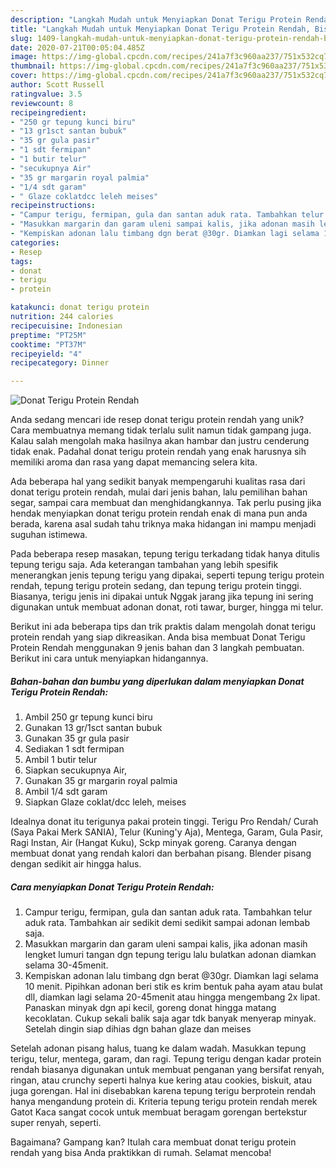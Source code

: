 ```yaml
---
description: "Langkah Mudah untuk Menyiapkan Donat Terigu Protein Rendah, Bisa Manjain Lidah"
title: "Langkah Mudah untuk Menyiapkan Donat Terigu Protein Rendah, Bisa Manjain Lidah"
slug: 1409-langkah-mudah-untuk-menyiapkan-donat-terigu-protein-rendah-bisa-manjain-lidah
date: 2020-07-21T00:05:04.485Z
image: https://img-global.cpcdn.com/recipes/241a7f3c960aa237/751x532cq70/donat-terigu-protein-rendah-foto-resep-utama.jpg
thumbnail: https://img-global.cpcdn.com/recipes/241a7f3c960aa237/751x532cq70/donat-terigu-protein-rendah-foto-resep-utama.jpg
cover: https://img-global.cpcdn.com/recipes/241a7f3c960aa237/751x532cq70/donat-terigu-protein-rendah-foto-resep-utama.jpg
author: Scott Russell
ratingvalue: 3.5
reviewcount: 8
recipeingredient:
- "250 gr tepung kunci biru"
- "13 gr1sct santan bubuk"
- "35 gr gula pasir"
- "1 sdt fermipan"
- "1 butir telur"
- "secukupnya Air"
- "35 gr margarin royal palmia"
- "1/4 sdt garam"
- " Glaze coklatdcc leleh meises"
recipeinstructions:
- "Campur terigu, fermipan, gula dan santan aduk rata. Tambahkan telur aduk rata. Tambahkan air sedikit demi sedikit sampai adonan lembab saja."
- "Masukkan margarin dan garam uleni sampai kalis, jika adonan masih lengket lumuri tangan dgn tepung terigu lalu bulatkan adonan diamkan selama 30-45menit."
- "Kempiskan adonan lalu timbang dgn berat @30gr. Diamkan lagi selama 10 menit. Pipihkan adonan beri stik es krim bentuk paha ayam atau bulat dll, diamkan lagi selama 20-45menit atau hingga mengembang 2x lipat. Panaskan minyak dgn api kecil, goreng donat hingga matang kecoklatan. Cukup sekali balik saja agar tdk banyak menyerap minyak. Setelah dingin siap dihias dgn bahan glaze dan meises"
categories:
- Resep
tags:
- donat
- terigu
- protein

katakunci: donat terigu protein 
nutrition: 244 calories
recipecuisine: Indonesian
preptime: "PT25M"
cooktime: "PT37M"
recipeyield: "4"
recipecategory: Dinner

---
```



![Donat Terigu Protein Rendah](https://img-global.cpcdn.com/recipes/241a7f3c960aa237/751x532cq70/donat-terigu-protein-rendah-foto-resep-utama.jpg)

Anda sedang mencari ide resep donat terigu protein rendah yang unik? Cara membuatnya memang tidak terlalu sulit namun tidak gampang juga. Kalau salah mengolah maka hasilnya akan hambar dan justru cenderung tidak enak. Padahal donat terigu protein rendah yang enak harusnya sih memiliki aroma dan rasa yang dapat memancing selera kita.

Ada beberapa hal yang sedikit banyak mempengaruhi kualitas rasa dari donat terigu protein rendah, mulai dari jenis bahan, lalu pemilihan bahan segar, sampai cara membuat dan menghidangkannya. Tak perlu pusing jika hendak menyiapkan donat terigu protein rendah enak di mana pun anda berada, karena asal sudah tahu triknya maka hidangan ini mampu menjadi suguhan istimewa.

Pada beberapa resep masakan, tepung terigu terkadang tidak hanya ditulis tepung terigu saja. Ada keterangan tambahan yang lebih spesifik menerangkan jenis tepung terigu yang dipakai, seperti tepung terigu protein rendah, tepung terigu protein sedang, dan tepung terigu protein tinggi. Biasanya, terigu jenis ini dipakai untuk Nggak jarang jika tepung ini sering digunakan untuk membuat adonan donat, roti tawar, burger, hingga mi telur.


Berikut ini ada beberapa tips dan trik praktis dalam mengolah donat terigu protein rendah yang siap dikreasikan. Anda bisa membuat Donat Terigu Protein Rendah menggunakan 9 jenis bahan dan 3 langkah pembuatan. Berikut ini cara untuk menyiapkan hidangannya.

<!--inarticleads1-->

##### Bahan-bahan dan bumbu yang diperlukan dalam menyiapkan Donat Terigu Protein Rendah:

1. Ambil 250 gr tepung kunci biru
1. Gunakan 13 gr/1sct santan bubuk
1. Gunakan 35 gr gula pasir
1. Sediakan 1 sdt fermipan
1. Ambil 1 butir telur
1. Siapkan secukupnya Air,
1. Gunakan 35 gr margarin royal palmia
1. Ambil 1/4 sdt garam
1. Siapkan  Glaze coklat/dcc leleh, meises


Idealnya donat itu terigunya pakai protein tinggi. Terigu Pro Rendah/ Curah (Saya Pakai Merk SANIA), Telur (Kuning&#39;y Aja), Mentega, Garam, Gula Pasir, Ragi Instan, Air (Hangat Kuku), Sckp minyak goreng. Caranya dengan membuat donat yang rendah kalori dan berbahan pisang. Blender pisang dengan sedikit air hingga halus. 

<!--inarticleads2-->

##### Cara menyiapkan Donat Terigu Protein Rendah:

1. Campur terigu, fermipan, gula dan santan aduk rata. Tambahkan telur aduk rata. Tambahkan air sedikit demi sedikit sampai adonan lembab saja.
1. Masukkan margarin dan garam uleni sampai kalis, jika adonan masih lengket lumuri tangan dgn tepung terigu lalu bulatkan adonan diamkan selama 30-45menit.
1. Kempiskan adonan lalu timbang dgn berat @30gr. Diamkan lagi selama 10 menit. Pipihkan adonan beri stik es krim bentuk paha ayam atau bulat dll, diamkan lagi selama 20-45menit atau hingga mengembang 2x lipat. Panaskan minyak dgn api kecil, goreng donat hingga matang kecoklatan. Cukup sekali balik saja agar tdk banyak menyerap minyak. Setelah dingin siap dihias dgn bahan glaze dan meises


Setelah adonan pisang halus, tuang ke dalam wadah. Masukkan tepung terigu, telur, mentega, garam, dan ragi. Tepung terigu dengan kadar protein rendah biasanya digunakan untuk membuat penganan yang bersifat renyah, ringan, atau crunchy seperti halnya kue kering atau cookies, biskuit, atau juga gorengan. Hal ini disebabkan karena tepung terigu berprotein rendah hanya mengandung protein di. Kriteria tepung terigu protein rendah merek Gatot Kaca sangat cocok untuk membuat beragam gorengan bertekstur super renyah, seperti. 

Bagaimana? Gampang kan? Itulah cara membuat donat terigu protein rendah yang bisa Anda praktikkan di rumah. Selamat mencoba!
